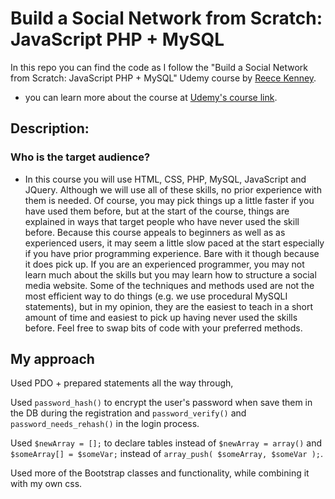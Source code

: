 # Build a Social Network from Scratch: JavaScript PHP + MySQL

In this repo you can find the code as I follow the "Build a Social Network from Scratch: JavaScript PHP + MySQL" Udemy course by [Reece Kenney][Reece Kenney].

- you can learn more about the course at [Udemy's course link][udemy link].

## Description:

### Who is the target audience?
- In this course you will use HTML, CSS, PHP, MySQL, JavaScript and JQuery. Although we will use all of these skills, no prior experience with them is needed. Of course, you may pick things up a little faster if you have used them before, but at the start of the course, things are explained in ways that target people who have never used the skill before. Because this course appeals to beginners as well as as experienced users, it may seem a little slow paced at the start especially if you have prior programming experience. Bare with it though because it does pick up. If you are an experienced programmer, you may not learn much about the skills but you may learn how to structure a social media website. Some of the techniques and methods used are not the most efficient way to do things (e.g. we use procedural MySQLI statements), but in my opinion, they are the easiest to teach in a short amount of time and easiest to pick up having never used the skills before. Feel free to swap bits of code with your preferred methods.


## My approach

Used PDO + prepared statements all the way through,

Used `password_hash()` to encrypt the user's password when save them in the DB during the registration and `password_verify()` and `password_needs_rehash()` in the login process.

Used `$newArray = [];` to declare tables instead of `$newArray = array()` and `$someArray[] = $someVar;` instead of `array_push( $someArray, $someVar );`.

Used more of the Bootstrap classes and functionality, while combining it with my own css.



[//]: # (These are reference links used in the body of this note and get stripped out when the markdown processor does its job. There is no need to format nicely because it shouldn't be seen. Thanks SO - http://stackoverflow.com/questions/4823468/store-comments-in-markdown-syntax)

   [Reece Kenney]: <https://www.udemy.com/user/reecekenney/>
   [udemy link]: <https://www.udemy.com/make-a-social-media-website/>
